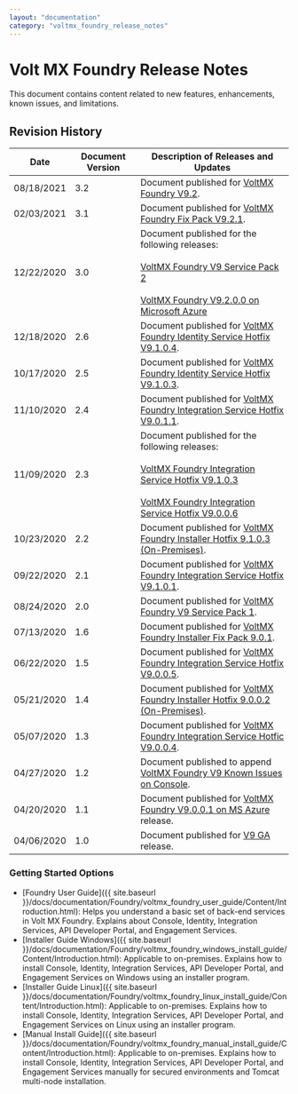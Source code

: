 ```yaml
---
layout: "documentation"
category: "voltmx_foundry_release_notes"
---
```

                     

Volt MX Foundry Release Notes
=============================

This document contains content related to new features, enhancements, known issues, and limitations.

Revision History
----------------

 
| **Date** | **Document Version** | **Description of Releases and Updates** |
| --- | --- | --- |
| 08/18/2021 | 3.2 | Document published for [VoltMX Foundry V9.2](V92.html). |
| 02/03/2021 | 3.1 | Document published for [VoltMX Foundry Fix Pack V9.2.1](V9.2.1_New_Features.html). |
| 12/22/2020 | 3.0 | Document published for the following releases: [](IdentityHotFix9.1.0.3.html)<br><br>[VoltMX Foundry V9 Service Pack 2](V9SP2_Main.html) <br><br>[VoltMX Foundry V9.2.0.0 on Microsoft Azure](Azure9.2.0.0GA.html) |
| 12/18/2020 | 2.6 | Document published for [VoltMX Foundry Identity Service Hotfix V9.1.0.4](IntegrationHotFix9.1.0.4.html). |
| 10/17/2020 | 2.5 | Document published for [VoltMX Foundry Identity Service Hotfix V9.1.0.3](IdentityHotFix9.1.0.3.html). |
| 11/10/2020 | 2.4 | Document published for [VoltMX Foundry Integration Service Hotfix V9.0.1.1](IntegrationHotFix9.0.1.1.html). |
| 11/09/2020 | 2.3 | Document published for the following releases: <br><br>[VoltMX Foundry Integration Service Hotfix V9.1.0.3](IntegrationHotFix9.1.0.3.html) <br><br>[VoltMX Foundry Integration Service Hotfix V9.0.0.6](IntegrationHotFix9.0.0.6.html) |
| 10/23/2020 | 2.2 | Document published for [VoltMX Foundry Installer Hotfix 9.1.0.3 (On-Premises)](InstallerHotFix9.1.0.3.html). |
| 09/22/2020 | 2.1 | Document published for [](V9SP1_Main.html)[VoltMX Foundry Integration Service Hotfix V9.1.0.1](IntegrationHotFix9.1.0.1.html). |
| 08/24/2020 | 2.0 | Document published for [VoltMX Foundry V9 Service Pack 1](V9SP1_Main.html). |
| 07/13/2020 | 1.6 | Document published for [VoltMX Foundry Installer Fix Pack 9.0.1](V9.0.1_New_Features.html). |
| 06/22/2020 | 1.5 | Document published for [VoltMX Foundry Integration Service Hotfix V9.0.0.5](IntegrationHotFix9.0.0.5.html). |
| 05/21/2020 | 1.4 | Document published for [VoltMX Foundry Installer Hotfix 9.0.0.2 (On-Premises)](InstallerHotFix9.0.0.2.html). |
| 05/07/2020 | 1.3 | Document published for [VoltMX Foundry Integration Service Hotfic V9.0.0.4](IntegrationHotFix9.0.0.4.html). |
| 04/27/2020 | 1.2 | Document published to append [VoltMX Foundry V9 Known Issues on Console](V9_Knownissues.html#console). |
| 04/20/2020 | 1.1 | Document published for [VoltMX Foundry V9.0.0.1 on MS Azure](Azure9.0.0.1GA.html) release. |
| 04/06/2020 | 1.0 | Document published for [V9 GA](V9_Main.html) release. |

### Getting Started Options

*   [Foundry User Guide]({{ site.baseurl }}/docs/documentation/Foundry/voltmx_foundry_user_guide/Content/Introduction.html): Helps you understand a basic set of back-end services in Volt MX Foundry. Explains about Console, Identity, Integration Services, API Developer Portal, and Engagement Services.
*   [Installer Guide Windows]({{ site.baseurl }}/docs/documentation/Foundry/voltmx_foundry_windows_install_guide/Content/Introduction.html): Applicable to on-premises. Explains how to install Console, Identity, Integration Services, API Developer Portal, and Engagement Services on Windows using an installer program.
*   [Installer Guide Linux]({{ site.baseurl }}/docs/documentation/Foundry/voltmx_foundry_linux_install_guide/Content/Introduction.html): Applicable to on-premises. Explains how to install Console, Identity, Integration Services, API Developer Portal, and Engagement Services on Linux using an installer program.
*   [Manual Install Guide]({{ site.baseurl }}/docs/documentation/Foundry/voltmx_foundry_manual_install_guide/Content/Introduction.html): Applicable to on-premises. Explains how to install Console, Identity, Integration Services, API Developer Portal, and Engagement Services manually for secured environments and Tomcat multi-node installation.
